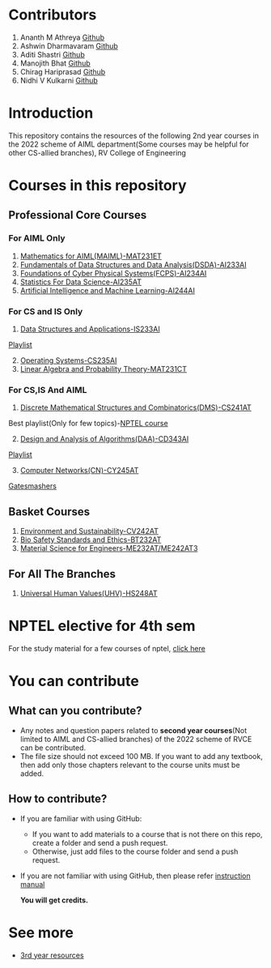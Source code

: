   # Contributors
1. Ananth M Athreya [Github](https://github.com/AnanthMAthreya)
2. Ashwin Dharmavaram [Github](https://github.com/AshwinDEM)
3. Aditi Shastri [Github](https://github.com/AditiShastri)
4. Manojith Bhat [Github](https://github.com/ManojithBhat)
5. Chirag Hariprasad [Github](https://github.com/ChiragHariprasad)
6. Nidhi V Kulkarni [Github](https://github.com/nidhivk09)
# Introduction
This repository contains the resources of the following 2nd year courses in the 2022 scheme of AIML department(Some courses may be helpful for other CS-allied branches), RV College of Engineering
# Courses in this repository
## Professional Core Courses
### For AIML Only
1. [Mathematics for AIML(MAIML)-MAT231ET](https://github.com/AnanthMAthreya/2nd-year-resources-2022-scheme-rvce/tree/main/3rd%20sem/AIML%20core/MAT231ET-Maths%20for%20AIML(MAIML))
2. [Fundamentals of Data Structures and Data Analysis(DSDA)-AI233AI](https://github.com/AnanthMAthreya/2nd-year-resources-2022-scheme-rvce/tree/main/3rd%20sem/AIML%20core/AI233AI-Data%20structures%20and%20data%20analysis(DSDA))
3. [Foundations of Cyber Physical Systems(FCPS)-AI234AI](https://github.com/AnanthMAthreya/2nd-year-resources-2022-scheme-rvce/tree/main/3rd%20sem/AIML%20core/AI234AI-Cyber%20Physical%20Systems(FCPS))
4. [Statistics For Data Science-AI235AT](https://github.com/AnanthMAthreya/2nd-year-resources-2022-scheme-rvce/tree/main/3rd%20sem/AIML%20core/AI235AT-Statistics%20for%20Data%20Science)
5. [Artificial Intelligence and Machine Learning-AI244AI](https://github.com/AnanthMAthreya/2nd-year-resources-2022-scheme-rvce/tree/main/4th%20sem/AI244AI-Artificial%20Intelligence%20and%20Machine%20Learning)
### For CS and IS Only
1. [Data Structures and Applications-IS233AI](https://github.com/AnanthMAthreya/2nd-year-resources-2022-scheme-rvce/tree/main/3rd%20sem/AIML%20core/AI233AI-Data%20structures%20and%20data%20analysis(DSDA)/Notes(of%20previous%20years)/Girish%20Rao%20Salanke)

[Playlist](https://youtube.com/playlist?list=PLtg1mdkLERgkJX3pOmHAqf-Gwp5P5PcKh&si=YhgL05daIWnCAv43)

2. [Operating Systems-CS235AI](https://github.com/AnanthMAthreya/2nd-year-resources-2022-scheme-rvce/tree/main/3rd%20sem/Only%20for%20CS%20and%20IS/CS235AI-Operating%20Systems)
3. [Linear Algebra and Probability Theory-MAT231CT](https://github.com/AnanthMAthreya/2nd-year-resources-2022-scheme-rvce/tree/main/3rd%20sem/Only%20for%20CS%20and%20IS/MA231TC-Linear%20Algebra%20and%20Probability%20theory)
### For CS,IS And AIML
1. [Discrete Mathematical Structures and Combinatorics(DMS)-CS241AT](https://github.com/AnanthMAthreya/2nd-year-resources-2022-scheme-rvce/tree/main/4th%20sem/Common%20for%20CS%2CIS%2CAIML/CS241AT-Discrete%20Mathematical%20Structures%20and%20Combinatorics(DMS))

Best playlist(Only for few topics)-[NPTEL course](https://nptel.ac.in/courses/106106183)

2. [Design and Analysis of Algorithms(DAA)-CD343AI](https://github.com/AnanthMAthreya/2nd-year-resources-2022-scheme-rvce/tree/main/4th%20sem/Common%20for%20CS%2CIS%2CAIML/CD343AI-Design%20and%20Analysis%20of%20Algorithms(DAA))

[Playlist](https://youtube.com/playlist?list=PLtg1mdkLERgnS8XNGU4irXk7dRuji61ZX&si=xzHN3_Pr0sZQOUtL)

3. [Computer Networks(CN)-CY245AT](https://github.com/AnanthMAthreya/2nd-year-resources-2022-scheme-rvce/tree/main/4th%20sem/Common%20for%20CS%2CIS%2CAIML/CY245AT-Computer%20Networks(CN))

[Gatesmashers](https://youtube.com/playlist?list=PLxCzCOWd7aiGFBD2-2joCpWOLUrDLvVV_&si=TUx-Lcf4IOXb9e1r)

## Basket Courses
1. [Environment and Sustainability-CV242AT](https://github.com/AnanthMAthreya/2nd-year-resources-2022-scheme-rvce/tree/main/Basket%20courses/CV232AT%2CCV242AT-Environment%20and%20sustainability)
2. [Bio Safety Standards and Ethics-BT232AT](https://github.com/AnanthMAthreya/2nd-year-resources-2022-scheme-rvce/tree/main/Basket%20courses/BT232AT-Bio%20safety%20standards%20and%20ethics)
3. [Material Science for Engineers-ME232AT/ME242AT3](https://github.com/AnanthMAthreya/2nd-year-resources-2022-scheme-rvce/tree/main/Basket%20courses/ME232AT-Materials%20Science%20for%20Engineers)
## For All The Branches
1. [Universal Human Values(UHV)-HS248AT](https://github.com/AnanthMAthreya/2nd-year-resources-2022-scheme-rvce/tree/main/4th%20sem/HS248AT-Universal%20Human%20Values(UHV))
# NPTEL elective for 4th sem
For the study material for a few courses of nptel, [click here](https://github.com/AnanthMAthreya/NPTEL_Study_Materials.git)
# You can contribute
## What can you contribute?
- Any notes and question papers related to __second year courses__(Not limited to AIML and CS-allied branches) of the 2022 scheme of RVCE can be contributed.
- The file size should not exceed 100 MB. If you want to add any textbook, then add only those chapters relevant to the course units must be added.
## How to contribute?
- If you are familiar with using GitHub:
  + If you want to add materials to a course that is not there on this repo, create a folder and send a push request.
  + Otherwise, just add files to the course folder and send a push request.
  
- If you are not familiar with using GitHub, then please refer [instruction manual](https://github.com/AnanthMAthreya/HowToContribute)

  __You will get credits.__
# See more
- [3rd year resources](https://github.com/AnanthMAthreya/3rd-year-resources-2022-scheme-rvce)

